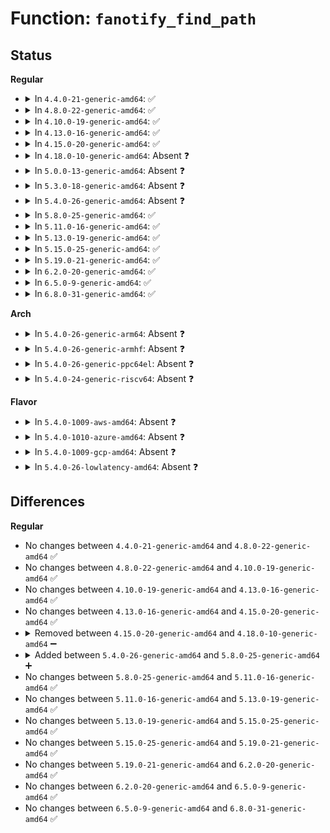 # Function: <code>fanotify_find_path</code>

## Status
<b>Regular</b>
<ul>
<li>
<details>
<summary>In <code>4.4.0-21-generic-amd64</code>: ✅</summary>

```c
int fanotify_find_path(int dfd, const char * filename, struct path * path, unsigned int flags)
```

```json
{
  "name": "fanotify_find_path",
  "collision_type": "Unique Static",
  "inline_type": "No",
  "funcs": [
    {
      "addr": 18446744071581284064,
      "name": "fanotify_find_path",
      "external": false,
      "loc": "fs/notify/fanotify/fanotify_user.c:439",
      "file": "fs/notify/fanotify/fanotify_user.c",
      "inline": "seen, unknown",
      "caller_inline": [],
      "caller_func": [
        "fs/notify/fanotify/fanotify_user.c:compat_SyS_fanotify_mark"
      ]
    }
  ],
  "symbols": [
    {
      "addr": 18446744071581284064,
      "name": "fanotify_find_path",
      "section": ".text",
      "bind": "STB_LOCAL",
      "size": 328
    }
  ]
}
```
</details>
</li>
<li>
<details>
<summary>In <code>4.8.0-22-generic-amd64</code>: ✅</summary>

```c
int fanotify_find_path(int dfd, const char * filename, struct path * path, unsigned int flags)
```

```json
{
  "name": "fanotify_find_path",
  "collision_type": "Unique Static",
  "inline_type": "No",
  "funcs": [
    {
      "addr": 18446744071581449440,
      "name": "fanotify_find_path",
      "external": false,
      "loc": "fs/notify/fanotify/fanotify_user.c:452",
      "file": "fs/notify/fanotify/fanotify_user.c",
      "inline": "seen, unknown",
      "caller_inline": [],
      "caller_func": [
        "fs/notify/fanotify/fanotify_user.c:compat_SyS_fanotify_mark"
      ]
    }
  ],
  "symbols": [
    {
      "addr": 18446744071581449440,
      "name": "fanotify_find_path",
      "section": ".text",
      "bind": "STB_LOCAL",
      "size": 321
    }
  ]
}
```
</details>
</li>
<li>
<details>
<summary>In <code>4.10.0-19-generic-amd64</code>: ✅</summary>

```c
int fanotify_find_path(int dfd, const char * filename, struct path * path, unsigned int flags)
```

```json
{
  "name": "fanotify_find_path",
  "collision_type": "Unique Static",
  "inline_type": "No",
  "funcs": [
    {
      "addr": 18446744071581530256,
      "name": "fanotify_find_path",
      "external": false,
      "loc": "fs/notify/fanotify/fanotify_user.c:452",
      "file": "fs/notify/fanotify/fanotify_user.c",
      "inline": "seen, unknown",
      "caller_inline": [],
      "caller_func": [
        "fs/notify/fanotify/fanotify_user.c:compat_SyS_fanotify_mark"
      ]
    }
  ],
  "symbols": [
    {
      "addr": 18446744071581530256,
      "name": "fanotify_find_path",
      "section": ".text",
      "bind": "STB_LOCAL",
      "size": 321
    }
  ]
}
```
</details>
</li>
<li>
<details>
<summary>In <code>4.13.0-16-generic-amd64</code>: ✅</summary>

```c
int fanotify_find_path(int dfd, const char * filename, struct path * path, unsigned int flags)
```

```json
{
  "name": "fanotify_find_path",
  "collision_type": "Unique Static",
  "inline_type": "No",
  "funcs": [
    {
      "addr": 18446744071581583472,
      "name": "fanotify_find_path",
      "external": false,
      "loc": "fs/notify/fanotify/fanotify_user.c:458",
      "file": "fs/notify/fanotify/fanotify_user.c",
      "inline": "seen, unknown",
      "caller_inline": [],
      "caller_func": [
        "fs/notify/fanotify/fanotify_user.c:compat_SyS_fanotify_mark"
      ]
    }
  ],
  "symbols": [
    {
      "addr": 18446744071581583472,
      "name": "fanotify_find_path",
      "section": ".text",
      "bind": "STB_LOCAL",
      "size": 324
    }
  ]
}
```
</details>
</li>
<li>
<details>
<summary>In <code>4.15.0-20-generic-amd64</code>: ✅</summary>

```c
int fanotify_find_path(int dfd, const char * filename, struct path * path, unsigned int flags)
```

```json
{
  "name": "fanotify_find_path",
  "collision_type": "Unique Static",
  "inline_type": "No",
  "funcs": [
    {
      "addr": 18446744071581727968,
      "name": "fanotify_find_path",
      "external": false,
      "loc": "fs/notify/fanotify/fanotify_user.c:453",
      "file": "fs/notify/fanotify/fanotify_user.c",
      "inline": "seen, unknown",
      "caller_inline": [],
      "caller_func": [
        "fs/notify/fanotify/fanotify_user.c:compat_SyS_fanotify_mark"
      ]
    }
  ],
  "symbols": [
    {
      "addr": 18446744071581727968,
      "name": "fanotify_find_path",
      "section": ".text",
      "bind": "STB_LOCAL",
      "size": 324
    }
  ]
}
```
</details>
</li>
<li>
<details>
<summary>In <code>4.18.0-10-generic-amd64</code>: Absent ❓</summary>

```json
{
  "name": "fanotify_find_path",
  "collision_type": "Unique Static",
  "inline_type": "Full",
  "funcs": [
    {
      "addr": 18446744071581894899,
      "name": "fanotify_find_path",
      "external": false,
      "loc": "fs/notify/fanotify/fanotify_user.c:453",
      "file": "fs/notify/fanotify/fanotify_user.c",
      "inline": "not declared, inlined",
      "caller_inline": [
        "fs/notify/fanotify/fanotify_user.c:do_fanotify_mark"
      ],
      "caller_func": []
    }
  ],
  "symbols": []
}
```
</details>
</li>
<li>
<details>
<summary>In <code>5.0.0-13-generic-amd64</code>: Absent ❓</summary>

```json
{
  "name": "fanotify_find_path",
  "collision_type": "Unique Static",
  "inline_type": "Full",
  "funcs": [
    {
      "addr": 18446744071581981922,
      "name": "fanotify_find_path",
      "external": false,
      "loc": "fs/notify/fanotify/fanotify_user.c:460",
      "file": "fs/notify/fanotify/fanotify_user.c",
      "inline": "not declared, inlined",
      "caller_inline": [
        "fs/notify/fanotify/fanotify_user.c:do_fanotify_mark"
      ],
      "caller_func": []
    }
  ],
  "symbols": []
}
```
</details>
</li>
<li>
<details>
<summary>In <code>5.3.0-18-generic-amd64</code>: Absent ❓</summary>

```json
{
  "name": "fanotify_find_path",
  "collision_type": "Unique Static",
  "inline_type": "Full",
  "funcs": [
    {
      "addr": 18446744071582116042,
      "name": "fanotify_find_path",
      "external": false,
      "loc": "fs/notify/fanotify/fanotify_user.c:530",
      "file": "fs/notify/fanotify/fanotify_user.c",
      "inline": "not declared, inlined",
      "caller_inline": [
        "fs/notify/fanotify/fanotify_user.c:do_fanotify_mark"
      ],
      "caller_func": []
    }
  ],
  "symbols": []
}
```
</details>
</li>
<li>
<details>
<summary>In <code>5.4.0-26-generic-amd64</code>: Absent ❓</summary>

```json
{
  "name": "fanotify_find_path",
  "collision_type": "Unique Static",
  "inline_type": "Full",
  "funcs": [
    {
      "addr": 18446744071582193367,
      "name": "fanotify_find_path",
      "external": false,
      "loc": "fs/notify/fanotify/fanotify_user.c:530",
      "file": "fs/notify/fanotify/fanotify_user.c",
      "inline": "not declared, inlined",
      "caller_inline": [
        "fs/notify/fanotify/fanotify_user.c:do_fanotify_mark"
      ],
      "caller_func": []
    }
  ],
  "symbols": []
}
```
</details>
</li>
<li>
<details>
<summary>In <code>5.8.0-25-generic-amd64</code>: ✅</summary>

```c
int fanotify_find_path(int dfd, const char * filename, struct path * path, unsigned int flags, __u64 mask, unsigned int obj_type)
```

```json
{
  "name": "fanotify_find_path",
  "collision_type": "Unique Static",
  "inline_type": "No",
  "funcs": [
    {
      "addr": 18446744071582428960,
      "name": "fanotify_find_path",
      "external": false,
      "loc": "fs/notify/fanotify/fanotify_user.c:599",
      "file": "fs/notify/fanotify/fanotify_user.c",
      "inline": "seen, unknown",
      "caller_inline": [],
      "caller_func": [
        "fs/notify/fanotify/fanotify_user.c:do_fanotify_mark"
      ]
    }
  ],
  "symbols": [
    {
      "addr": 18446744071582428960,
      "name": "fanotify_find_path",
      "section": ".text",
      "bind": "STB_LOCAL",
      "size": 386
    }
  ]
}
```
</details>
</li>
<li>
<details>
<summary>In <code>5.11.0-16-generic-amd64</code>: ✅</summary>

```c
int fanotify_find_path(int dfd, const char * filename, struct path * path, unsigned int flags, __u64 mask, unsigned int obj_type)
```

```json
{
  "name": "fanotify_find_path",
  "collision_type": "Unique Static",
  "inline_type": "No",
  "funcs": [
    {
      "addr": 18446744071582484400,
      "name": "fanotify_find_path",
      "external": false,
      "loc": "fs/notify/fanotify/fanotify_user.c:665",
      "file": "fs/notify/fanotify/fanotify_user.c",
      "inline": "seen, unknown",
      "caller_inline": [],
      "caller_func": [
        "fs/notify/fanotify/fanotify_user.c:do_fanotify_mark"
      ]
    }
  ],
  "symbols": [
    {
      "addr": 18446744071582484400,
      "name": "fanotify_find_path",
      "section": ".text",
      "bind": "STB_LOCAL",
      "size": 386
    }
  ]
}
```
</details>
</li>
<li>
<details>
<summary>In <code>5.13.0-19-generic-amd64</code>: ✅</summary>

```c
int fanotify_find_path(int dfd, const char * filename, struct path * path, unsigned int flags, __u64 mask, unsigned int obj_type)
```

```json
{
  "name": "fanotify_find_path",
  "collision_type": "Unique Static",
  "inline_type": "No",
  "funcs": [
    {
      "addr": 18446744071582512992,
      "name": "fanotify_find_path",
      "external": false,
      "loc": "fs/notify/fanotify/fanotify_user.c:758",
      "file": "fs/notify/fanotify/fanotify_user.c",
      "inline": "seen, unknown",
      "caller_inline": [],
      "caller_func": [
        "fs/notify/fanotify/fanotify_user.c:do_fanotify_mark"
      ]
    }
  ],
  "symbols": [
    {
      "addr": 18446744071582512992,
      "name": "fanotify_find_path",
      "section": ".text",
      "bind": "STB_LOCAL",
      "size": 392
    }
  ]
}
```
</details>
</li>
<li>
<details>
<summary>In <code>5.15.0-25-generic-amd64</code>: ✅</summary>

```c
int fanotify_find_path(int dfd, const char * filename, struct path * path, unsigned int flags, __u64 mask, unsigned int obj_type)
```

```json
{
  "name": "fanotify_find_path",
  "collision_type": "Unique Static",
  "inline_type": "No",
  "funcs": [
    {
      "addr": 18446744071582828320,
      "name": "fanotify_find_path",
      "external": false,
      "loc": "fs/notify/fanotify/fanotify_user.c:858",
      "file": "fs/notify/fanotify/fanotify_user.c",
      "inline": "seen, unknown",
      "caller_inline": [],
      "caller_func": [
        "fs/notify/fanotify/fanotify_user.c:do_fanotify_mark"
      ]
    }
  ],
  "symbols": [
    {
      "addr": 18446744071582828320,
      "name": "fanotify_find_path",
      "section": ".text",
      "bind": "STB_LOCAL",
      "size": 389
    }
  ]
}
```
</details>
</li>
<li>
<details>
<summary>In <code>5.19.0-21-generic-amd64</code>: ✅</summary>

```c
int fanotify_find_path(int dfd, const char * filename, struct path * path, unsigned int flags, __u64 mask, unsigned int obj_type)
```

```json
{
  "name": "fanotify_find_path",
  "collision_type": "Unique Static",
  "inline_type": "No",
  "funcs": [
    {
      "addr": 18446744071583387376,
      "name": "fanotify_find_path",
      "external": false,
      "loc": "fs/notify/fanotify/fanotify_user.c:948",
      "file": "fs/notify/fanotify/fanotify_user.c",
      "inline": "seen, unknown",
      "caller_inline": [],
      "caller_func": [
        "fs/notify/fanotify/fanotify_user.c:do_fanotify_mark"
      ]
    }
  ],
  "symbols": [
    {
      "addr": 18446744071583387376,
      "name": "fanotify_find_path",
      "section": ".text",
      "bind": "STB_LOCAL",
      "size": 439
    }
  ]
}
```
</details>
</li>
<li>
<details>
<summary>In <code>6.2.0-20-generic-amd64</code>: ✅</summary>

```c
int fanotify_find_path(int dfd, const char * filename, struct path * path, unsigned int flags, __u64 mask, unsigned int obj_type)
```

```json
{
  "name": "fanotify_find_path",
  "collision_type": "Unique Static",
  "inline_type": "No",
  "funcs": [
    {
      "addr": 18446744071583972928,
      "name": "fanotify_find_path",
      "external": false,
      "loc": "fs/notify/fanotify/fanotify_user.c:948",
      "file": "fs/notify/fanotify/fanotify_user.c",
      "inline": "seen, unknown",
      "caller_inline": [],
      "caller_func": [
        "fs/notify/fanotify/fanotify_user.c:do_fanotify_mark"
      ]
    }
  ],
  "symbols": [
    {
      "addr": 18446744071583972928,
      "name": "fanotify_find_path",
      "section": ".text",
      "bind": "STB_LOCAL",
      "size": 434
    }
  ]
}
```
</details>
</li>
<li>
<details>
<summary>In <code>6.5.0-9-generic-amd64</code>: ✅</summary>

```c
int fanotify_find_path(int dfd, const char * filename, struct path * path, unsigned int flags, __u64 mask, unsigned int obj_type)
```

```json
{
  "name": "fanotify_find_path",
  "collision_type": "Unique Static",
  "inline_type": "No",
  "funcs": [
    {
      "addr": 18446744071584196656,
      "name": "fanotify_find_path",
      "external": false,
      "loc": "fs/notify/fanotify/fanotify_user.c:997",
      "file": "fs/notify/fanotify/fanotify_user.c",
      "inline": "seen, unknown",
      "caller_inline": [],
      "caller_func": [
        "fs/notify/fanotify/fanotify_user.c:do_fanotify_mark"
      ]
    }
  ],
  "symbols": [
    {
      "addr": 18446744071584196656,
      "name": "fanotify_find_path",
      "section": ".text",
      "bind": "STB_LOCAL",
      "size": 436
    }
  ]
}
```
</details>
</li>
<li>
<details>
<summary>In <code>6.8.0-31-generic-amd64</code>: ✅</summary>

```c
int fanotify_find_path(int dfd, const char * filename, struct path * path, unsigned int flags, __u64 mask, unsigned int obj_type)
```

```json
{
  "name": "fanotify_find_path",
  "collision_type": "Unique Static",
  "inline_type": "No",
  "funcs": [
    {
      "addr": 18446744071584411184,
      "name": "fanotify_find_path",
      "external": false,
      "loc": "fs/notify/fanotify/fanotify_user.c:996",
      "file": "fs/notify/fanotify/fanotify_user.c",
      "inline": "seen, unknown",
      "caller_inline": [],
      "caller_func": [
        "fs/notify/fanotify/fanotify_user.c:do_fanotify_mark"
      ]
    }
  ],
  "symbols": [
    {
      "addr": 18446744071584411184,
      "name": "fanotify_find_path",
      "section": ".text",
      "bind": "STB_LOCAL",
      "size": 436
    }
  ]
}
```
</details>
</li>
</ul>
<b>Arch</b>
<ul>
<li>
<details>
<summary>In <code>5.4.0-26-generic-arm64</code>: Absent ❓</summary>

```json
{
  "name": "fanotify_find_path",
  "collision_type": "Unique Static",
  "inline_type": "Full",
  "funcs": [
    {
      "addr": 18446603336493755036,
      "name": "fanotify_find_path",
      "external": false,
      "loc": "fs/notify/fanotify/fanotify_user.c:530",
      "file": "fs/notify/fanotify/fanotify_user.c",
      "inline": "not declared, inlined",
      "caller_inline": [
        "fs/notify/fanotify/fanotify_user.c:do_fanotify_mark"
      ],
      "caller_func": []
    }
  ],
  "symbols": []
}
```
</details>
</li>
<li>
<details>
<summary>In <code>5.4.0-26-generic-armhf</code>: Absent ❓</summary>

```json
{
  "name": "fanotify_find_path",
  "collision_type": "Unique Static",
  "inline_type": "Full",
  "funcs": [
    {
      "addr": 3227278080,
      "name": "fanotify_find_path",
      "external": false,
      "loc": "fs/notify/fanotify/fanotify_user.c:530",
      "file": "fs/notify/fanotify/fanotify_user.c",
      "inline": "not declared, inlined",
      "caller_inline": [
        "fs/notify/fanotify/fanotify_user.c:__se_sys_fanotify_mark"
      ],
      "caller_func": []
    }
  ],
  "symbols": []
}
```
</details>
</li>
<li>
<details>
<summary>In <code>5.4.0-26-generic-ppc64el</code>: Absent ❓</summary>

```json
{
  "name": "fanotify_find_path",
  "collision_type": "Unique Static",
  "inline_type": "Full",
  "funcs": [
    {
      "addr": 13835058055287370644,
      "name": "fanotify_find_path",
      "external": false,
      "loc": "fs/notify/fanotify/fanotify_user.c:530",
      "file": "fs/notify/fanotify/fanotify_user.c",
      "inline": "not declared, inlined",
      "caller_inline": [
        "fs/notify/fanotify/fanotify_user.c:do_fanotify_mark"
      ],
      "caller_func": []
    }
  ],
  "symbols": []
}
```
</details>
</li>
<li>
<details>
<summary>In <code>5.4.0-24-generic-riscv64</code>: Absent ❓</summary>

```json
{
  "name": "fanotify_find_path",
  "collision_type": "Unique Static",
  "inline_type": "Full",
  "funcs": [
    {
      "addr": 18446743936273361334,
      "name": "fanotify_find_path",
      "external": false,
      "loc": "fs/notify/fanotify/fanotify_user.c:530",
      "file": "fs/notify/fanotify/fanotify_user.c",
      "inline": "not declared, inlined",
      "caller_inline": [
        "fs/notify/fanotify/fanotify_user.c:__se_sys_fanotify_mark"
      ],
      "caller_func": []
    }
  ],
  "symbols": []
}
```
</details>
</li>
</ul>
<b>Flavor</b>
<ul>
<li>
<details>
<summary>In <code>5.4.0-1009-aws-amd64</code>: Absent ❓</summary>

```json
{
  "name": "fanotify_find_path",
  "collision_type": "Unique Static",
  "inline_type": "Full",
  "funcs": [
    {
      "addr": 18446744071582162103,
      "name": "fanotify_find_path",
      "external": false,
      "loc": "fs/notify/fanotify/fanotify_user.c:530",
      "file": "fs/notify/fanotify/fanotify_user.c",
      "inline": "not declared, inlined",
      "caller_inline": [
        "fs/notify/fanotify/fanotify_user.c:do_fanotify_mark"
      ],
      "caller_func": []
    }
  ],
  "symbols": []
}
```
</details>
</li>
<li>
<details>
<summary>In <code>5.4.0-1010-azure-amd64</code>: Absent ❓</summary>

```json
{
  "name": "fanotify_find_path",
  "collision_type": "Unique Static",
  "inline_type": "Full",
  "funcs": [
    {
      "addr": 18446744071582099543,
      "name": "fanotify_find_path",
      "external": false,
      "loc": "fs/notify/fanotify/fanotify_user.c:530",
      "file": "fs/notify/fanotify/fanotify_user.c",
      "inline": "not declared, inlined",
      "caller_inline": [
        "fs/notify/fanotify/fanotify_user.c:do_fanotify_mark"
      ],
      "caller_func": []
    }
  ],
  "symbols": []
}
```
</details>
</li>
<li>
<details>
<summary>In <code>5.4.0-1009-gcp-amd64</code>: Absent ❓</summary>

```json
{
  "name": "fanotify_find_path",
  "collision_type": "Unique Static",
  "inline_type": "Full",
  "funcs": [
    {
      "addr": 18446744071582152583,
      "name": "fanotify_find_path",
      "external": false,
      "loc": "fs/notify/fanotify/fanotify_user.c:530",
      "file": "fs/notify/fanotify/fanotify_user.c",
      "inline": "not declared, inlined",
      "caller_inline": [
        "fs/notify/fanotify/fanotify_user.c:do_fanotify_mark"
      ],
      "caller_func": []
    }
  ],
  "symbols": []
}
```
</details>
</li>
<li>
<details>
<summary>In <code>5.4.0-26-lowlatency-amd64</code>: Absent ❓</summary>

```json
{
  "name": "fanotify_find_path",
  "collision_type": "Unique Static",
  "inline_type": "Full",
  "funcs": [
    {
      "addr": 18446744071582227367,
      "name": "fanotify_find_path",
      "external": false,
      "loc": "fs/notify/fanotify/fanotify_user.c:530",
      "file": "fs/notify/fanotify/fanotify_user.c",
      "inline": "not declared, inlined",
      "caller_inline": [
        "fs/notify/fanotify/fanotify_user.c:do_fanotify_mark"
      ],
      "caller_func": []
    }
  ],
  "symbols": []
}
```
</details>
</li>
</ul>

## Differences
<b>Regular</b>
<ul>
<li>
No changes between <code>4.4.0-21-generic-amd64</code> and <code>4.8.0-22-generic-amd64</code> ✅
</li>
<li>
No changes between <code>4.8.0-22-generic-amd64</code> and <code>4.10.0-19-generic-amd64</code> ✅
</li>
<li>
No changes between <code>4.10.0-19-generic-amd64</code> and <code>4.13.0-16-generic-amd64</code> ✅
</li>
<li>
No changes between <code>4.13.0-16-generic-amd64</code> and <code>4.15.0-20-generic-amd64</code> ✅
</li>
<li>
<details>
<summary>Removed between <code>4.15.0-20-generic-amd64</code> and <code>4.18.0-10-generic-amd64</code> ➖</summary>

```c
int fanotify_find_path(int dfd, const char * filename, struct path * path, unsigned int flags)
```
</details>
</li>
<li>
<details>
<summary>Added between <code>5.4.0-26-generic-amd64</code> and <code>5.8.0-25-generic-amd64</code> ➕</summary>

```c
int fanotify_find_path(int dfd, const char * filename, struct path * path, unsigned int flags, __u64 mask, unsigned int obj_type)
```
</details>
</li>
<li>
No changes between <code>5.8.0-25-generic-amd64</code> and <code>5.11.0-16-generic-amd64</code> ✅
</li>
<li>
No changes between <code>5.11.0-16-generic-amd64</code> and <code>5.13.0-19-generic-amd64</code> ✅
</li>
<li>
No changes between <code>5.13.0-19-generic-amd64</code> and <code>5.15.0-25-generic-amd64</code> ✅
</li>
<li>
No changes between <code>5.15.0-25-generic-amd64</code> and <code>5.19.0-21-generic-amd64</code> ✅
</li>
<li>
No changes between <code>5.19.0-21-generic-amd64</code> and <code>6.2.0-20-generic-amd64</code> ✅
</li>
<li>
No changes between <code>6.2.0-20-generic-amd64</code> and <code>6.5.0-9-generic-amd64</code> ✅
</li>
<li>
No changes between <code>6.5.0-9-generic-amd64</code> and <code>6.8.0-31-generic-amd64</code> ✅
</li>
</ul>
